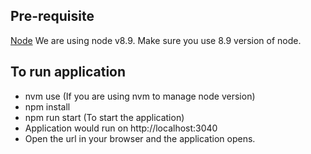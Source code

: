 ## Pre-requisite
[Node](https://nodejs.org/en/)
We are using node v8.9. Make sure you use 8.9 version of node.

## To run application
- nvm use (If you are using nvm to manage node version)
- npm install
- npm run start (To start the application)
- Application would run on http://localhost:3040
- Open the url in your browser and the application opens.
